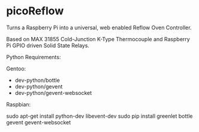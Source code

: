 picoReflow
==========

Turns a Raspberry Pi into a universal, web enabled Reflow Oven Controller.

Based on MAX 31855 Cold-Junction K-Type Thermocouple and Raspberry Pi GPIO driven Solid State Relays.


Python Requirements:

Gentoo:

  - dev-python/bottle
  - dev-python/gevent
  - dev-python/gevent-websocket


Raspbian:

sudo apt-get install python-dev libevent-dev
sudo pip install greenlet bottle gevent gevent-websocket
